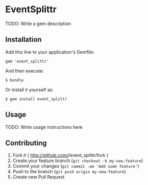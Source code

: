 # EventSplittr

TODO: Write a gem description

## Installation

Add this line to your application's Gemfile:

    gem 'event_splittr'

And then execute:

    $ bundle

Or install it yourself as:

    $ gem install event_splittr

## Usage

TODO: Write usage instructions here

## Contributing

1. Fork it ( http://github.com/<my-github-username>/event_splittr/fork )
2. Create your feature branch (`git checkout -b my-new-feature`)
3. Commit your changes (`git commit -am 'Add some feature'`)
4. Push to the branch (`git push origin my-new-feature`)
5. Create new Pull Request
